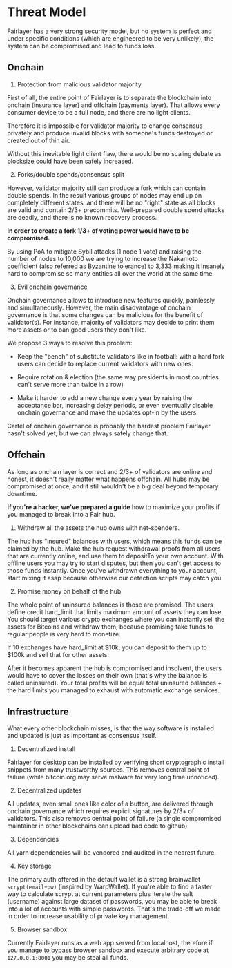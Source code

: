 # Threat Model

Fairlayer has a very strong security model, but no system is perfect and under specific conditions (which are engineered to be very unlikely), the system can be compromised and lead to funds loss.

## Onchain

1. Protection from malicious validator majority

First of all, the entire point of Fairlayer is to separate the blockchain into onchain (insurance layer) and offchain (payments layer). That allows every consumer device to be a full node, and there are no light clients.

Therefore it is impossible for validator majority to change consensus privately and produce invalid blocks with someone's funds destroyed or created out of thin air.

Without this inevitable light client flaw, there would be no scaling debate as blocksize could have been safely increased.

2. Forks/double spends/consensus split

However, validator majority still can produce a fork which can contain double spends. In the result various groups of nodes may end up on completely different states, and there will be no "right" state as all blocks are valid and contain 2/3+ precommits. Well-prepared double spend attacks are deadly, and there is no known recovery process. 

**In order to create a fork 1/3+ of voting power would have to be compromised.** 

By using PoA to mitigate Sybil attacks (1 node 1 vote) and raising the number of nodes to 10,000 we are trying to increase the Nakamoto coefficient (also referred as Byzantine tolerance) to 3,333 making it insanely hard to compromise so many entities all over the world at the same time.

3. Evil onchain governance

Onchain governance allows to introduce new features quickly, painlessly and simultaneously. However, the main disadvantage of onchain governance is that some changes can be malicious for the benefit of validator(s). For instance, majority of validators may decide to print them more assets or to ban good users they don't like. 

We propose 3 ways to resolve this problem:

* Keep the "bench" of substitute validators like in football: with a hard fork users can decide to replace current validators with new ones.

* Require rotation & election (the same way presidents in most countries can't serve more than twice in a row)

* Make it harder to add a new change every year by raising the acceptance bar, increasing delay periods, or even eventually disable onchain governance and make the updates opt-in by the users.

Cartel of onchain governance is probably the hardest problem Fairlayer hasn't solved yet, but we can always safely change that.

## Offchain

As long as onchain layer is correct and 2/3+ of validators are online and honest, it doesn't really matter what happens offchain. All hubs may be compromised at once, and it still wouldn't be a big deal beyond temporary downtime.

**If you're a hacker, we've prepared a guide** how to maximize your profits if you managed to break into a Fair hub.

1. Withdraw all the assets the hub owns with net-spenders.

The hub has "insured" balances with users, which means this funds can be claimed by the hub. Make the hub request withdrawal proofs from all users that are currently online, and use them to depositTo your own account. With offline users you may try to start disputes, but then you can't get access to those funds instantly. Once you've withdrawn everything to your account, start mixing it asap because otherwise our detection scripts may catch you.

2. Promise money on behalf of the hub

The whole point of uninsured balances is those are promised. The users define credit hard_limit that limits maximum amount of assets they can lose. You should target various crypto exchanges where you can instantly sell the assets for Bitcoins and withdraw them, because promising fake funds to regular people is very hard to monetize.

If 10 exchanges have hard_limit at $10k, you can deposit to them up to $100k and sell that for other assets. 

After it becomes apparent the hub is compromised and insolvent, the users would have to cover the losses on their own (that's why the balance is called uninsured). Your total profits will be equal total uninsured balances + the hard limits you managed to exhaust with automatic exchange services.



## Infrastructure

What every other blockchain misses, is that the way software is installed and updated is just as important as consensus itself.

1. Decentralized install

Fairlayer for desktop can be installed by verifying short cryptographic install snippets from many trustworthy sources. This removes central point of failure (while bitcoin.org may serve malware for very long time unnoticed).

2. Decentralized updates

All updates, even small ones like color of a button, are delivered through onchain governance which requires explicit signatures by 2/3+ of validators. This also removes central point of failure (a single compromised maintainer in other blockchains can upload bad code to github)

3. Dependencies

All yarn dependencies will be vendored and audited in the nearest future.


4. Key storage

The primary auth offered in the default wallet is a strong brainwallet `scrypt(email+pw)` (inspired by WarpWallet). If you're able to find a faster way to calculate scrypt at current parameters plus iterate the salt (username) against large dataset of passwords, you may be able to break into a lot of accounts with simple passwords. That's the trade-off we made in order to increase usability of private key management.

5. Browser sandbox

Currently Fairlayer runs as a web app served from localhost, therefore if you manage to bypass browser sandbox and execute arbitrary code at `127.0.0.1:8001` you may be steal all funds.


